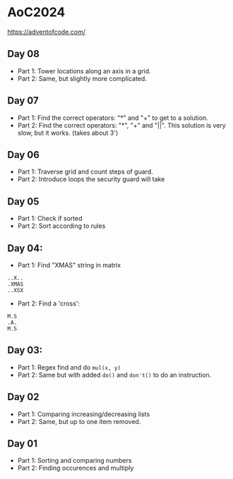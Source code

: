 # AoC2024

https://adventofcode.com/

## Day 08
- Part 1: Tower locations along an axis in a grid.
- Part 2: Same, but slightly more complicated.

## Day 07
- Part 1: Find the correct operators: "*" and "+" to get to a solution.
- Part 2: Find the correct operators: "*", "+" and "||". This solution is very slow, but it works. (takes about 3')

## Day 06
- Part 1: Traverse grid and count steps of guard.
- Part 2: Introduce loops the security guard will take

## Day 05
- Part 1: Check if sorted
- Part 2: Sort according to rules

## Day 04:
- Part 1: Find "XMAS" string in matrix
```text
..X..
.XMAS
..XSX
```
- Part 2: Find a 'cross':

```text
M.S
.A.
M.S
```

## Day 03:
- Part 1: Regex find and do `mul(x, y)` 
- Part 2: Same but with added `do()` and `don't()` to do an instruction.

## Day 02
- Part 1: Comparing increasing/decreasing lists
- Part 2: Same, but up to one item removed.

## Day 01
- Part 1: Sorting and comparing numbers
- Part 2: Finding occurences and multiply
